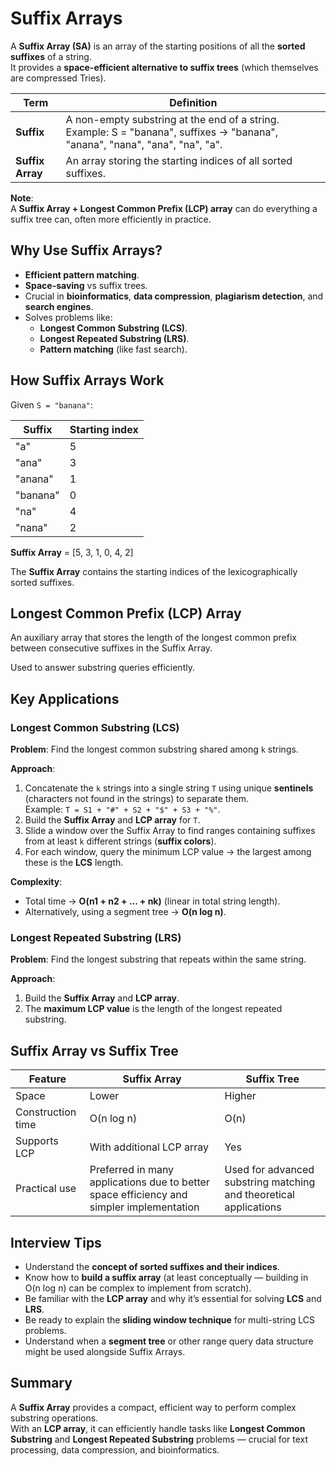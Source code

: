 # Suffix Arrays

A **Suffix Array (SA)** is an array of the starting positions of all the **sorted suffixes** of a string.  
It provides a **space-efficient alternative to suffix trees** (which themselves are compressed Tries).

| Term             | Definition                                                                                                                   |
| ---------------- | ---------------------------------------------------------------------------------------------------------------------------- |
| **Suffix**       | A non-empty substring at the end of a string. Example: S = "banana", suffixes → "banana", "anana", "nana", "ana", "na", "a". |
| **Suffix Array** | An array storing the starting indices of all sorted suffixes.                                                                |

**Note**:  
A **Suffix Array + Longest Common Prefix (LCP) array** can do everything a suffix tree can, often more efficiently in practice.

## Why Use Suffix Arrays?

- **Efficient pattern matching**.
- **Space-saving** vs suffix trees.
- Crucial in **bioinformatics**, **data compression**, **plagiarism detection**, and **search engines**.
- Solves problems like:
  - **Longest Common Substring (LCS)**.
  - **Longest Repeated Substring (LRS)**.
  - **Pattern matching** (like fast search).

## How Suffix Arrays Work

Given `S = "banana"`:

| Suffix   | Starting index |
| -------- | -------------- |
| "a"      | 5              |
| "ana"    | 3              |
| "anana"  | 1              |
| "banana" | 0              |
| "na"     | 4              |
| "nana"   | 2              |

**Suffix Array** = [5, 3, 1, 0, 4, 2]

The **Suffix Array** contains the starting indices of the lexicographically sorted suffixes.

## Longest Common Prefix (LCP) Array

An auxiliary array that stores the length of the longest common prefix between consecutive suffixes in the Suffix Array.

Used to answer substring queries efficiently.

## Key Applications

### Longest Common Substring (LCS)

**Problem**: Find the longest common substring shared among `k` strings.

**Approach**:

1. Concatenate the `k` strings into a single string `T` using unique **sentinels** (characters not found in the strings) to separate them.  
   Example: `T = S1 + "#" + S2 + "$" + S3 + "%"`.
2. Build the **Suffix Array** and **LCP array** for `T`.
3. Slide a window over the Suffix Array to find ranges containing suffixes from at least `k` different strings (**suffix colors**).
4. For each window, query the minimum LCP value → the largest among these is the **LCS** length.

**Complexity**:

- Total time → **O(n1 + n2 + ... + nk)** (linear in total string length).
- Alternatively, using a segment tree → **O(n log n)**.

### Longest Repeated Substring (LRS)

**Problem**: Find the longest substring that repeats within the same string.

**Approach**:

1. Build the **Suffix Array** and **LCP array**.
2. The **maximum LCP value** is the length of the longest repeated substring.

## Suffix Array vs Suffix Tree

| Feature           | Suffix Array                                                                             | Suffix Tree                                                       |
| ----------------- | ---------------------------------------------------------------------------------------- | ----------------------------------------------------------------- |
| Space             | Lower                                                                                    | Higher                                                            |
| Construction time | O(n log n)                                                                               | O(n)                                                              |
| Supports LCP      | With additional LCP array                                                                | Yes                                                               |
| Practical use     | Preferred in many applications due to better space efficiency and simpler implementation | Used for advanced substring matching and theoretical applications |

## Interview Tips

- Understand the **concept of sorted suffixes and their indices**.
- Know how to **build a suffix array** (at least conceptually — building in O(n log n) can be complex to implement from scratch).
- Be familiar with the **LCP array** and why it’s essential for solving **LCS** and **LRS**.
- Be ready to explain the **sliding window technique** for multi-string LCS problems.
- Understand when a **segment tree** or other range query data structure might be used alongside Suffix Arrays.

## Summary

A **Suffix Array** provides a compact, efficient way to perform complex substring operations.  
With an **LCP array**, it can efficiently handle tasks like **Longest Common Substring** and **Longest Repeated Substring** problems — crucial for text processing, data compression, and bioinformatics.
